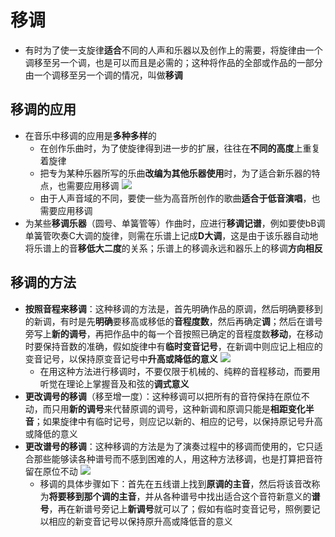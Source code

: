 # 移调
* 有时为了使一支旋律**适合**不同的人声和乐器以及创作上的需要，将旋律由一个调移至另一个调，也是可以而且是必需的；这种将作品的全部或作品的一部分由一个调移至另一个调的情况，叫做**移调**
## 移调的应用
* 在音乐中移调的应用是**多种多样**的
  * 在创作乐曲时，为了使旋律得到进一步的扩展，往往在**不同的高度**上重复着旋律
  * 把专为某种乐器所写的乐曲**改编为其他乐器使用**时，为了适合新乐器的特点，也需要应用移调
![](images/2023-01-27-19-08-58.png)
  * 由于人声音域的不同，要使一些为高音所创作的歌曲**适合于低音演唱**，也需要应用移调
* 为某些**移调乐器**（圆号、单簧管等）作曲时，应进行**移调记谱**，例如要使bB调单簧管吹奏C大调的旋律，则需在乐谱上记成**D大调**，这是由于该乐器自动地将乐谱上的音**移低大二度**的关系；乐谱上的移调永远和器乐上的移调**方向相反**
## 移调的方法
* **按照音程来移调**：这种移调的方法是，首先明确作品的原调，然后明确要移到的新调，有时是先**明确**要移高或移低的**音程度数**，然后再确定**调**；然后在谱号旁写上**新的调号**，再把作品中的每一个音按照已确定的音程度数**移动**，在移动时要保持音数的准确，假如旋律中有**临时变音记号**，在新调中则应记上相应的变音记号，以保持原变音记号中**升高或降低的意义**
![](images/2023-01-27-19-15-33.png)
  * 在用这种方法进行移调时，不要仅限于机械的、纯粹的音程移动，而要用听觉在理论上掌握音及和弦的**调式意义**
* **更改调号的移调**（移至增一度）：这种移调可以把所有的音符保持在原位不动，而只用**新的调号**来代替原调的调号，这种新调和原调只能是**相距变化半音**；如果旋律中有临时记号，则应记以新的、相应的记号，以保持原记号升高或降低的意义
* **更改谱号的移调**：这种移调的方法是为了演奏过程中的移调而使用的，它只适合那些能够读各种谱号而不感到困难的人，用这种方法移调，也是打算把音符留在原位不动
![](images/2023-01-27-19-23-34.png)
  * 移调的具体步骤如下：首先在五线谱上找到**原调的主音**，然后将该音改称为**将要移到那个调的主音**，并从各种谱号中找出适合这个音符新意义的**谱号**，再在新谱号旁记上**新调号**就可以了；假如有临时变音记号，照例要记以相应的新变音记号以保持原升高或降低音的意义